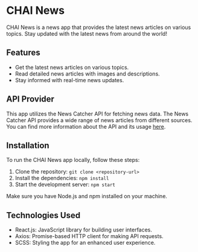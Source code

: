# CHAI News

CHAI News is a news app that provides the latest news articles on various topics. Stay updated with the latest news from around the world!

## Features

- Get the latest news articles on various topics.
- Read detailed news articles with images and descriptions.
- Stay informed with real-time news updates.

## API Provider

This app utilizes the News Catcher API for fetching news data. The News Catcher API provides a wide range of news articles from different sources. You can find more information about the API and its usage [here](https://newscatcherapi.com/).

## Installation

To run the CHAI News app locally, follow these steps:

1. Clone the repository: `git clone <repository-url>`
2. Install the dependencies: `npm install`
3. Start the development server: `npm start`

Make sure you have Node.js and npm installed on your machine.

## Technologies Used

- React.js: JavaScript library for building user interfaces.
- Axios: Promise-based HTTP client for making API requests.
- SCSS: Styling the app for an enhanced user experience.